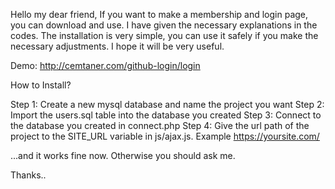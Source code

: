 Hello my dear friend,
If you want to make a membership and login page, you can download and use. I have given the necessary explanations in the codes. The installation is very simple, you can use it safely if you make the necessary adjustments. I hope it will be very useful.

Demo: http://cemtaner.com/github-login/login

How to Install?

Step 1: Create a new mysql database and name the project you want
Step 2: Import the users.sql table into the database you created
Step 3: Connect to the database you created in connect.php
Step 4: Give the url path of the project to the SITE_URL variable in js/ajax.js. Example https://yoursite.com/

...and it works fine now. Otherwise you should ask me.

Thanks..
